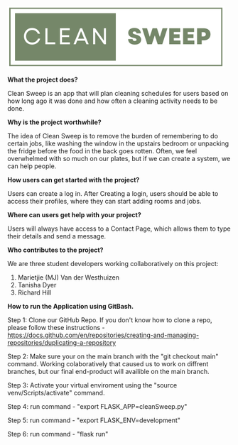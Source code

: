 
![Clean Sweep](static/img/logos/logo.png)

**What the project does?**

Clean Sweep is an app that will plan cleaning schedules for users based on how long ago it was done and how often a cleaning activity needs to be done. 

**Why is the project worthwhile?**

The idea of Clean Sweep is to remove the burden of remembering to do certain jobs, like washing the window in the upstairs bedroom or unpacking the fridge before the food in the back goes rotten. Often, we feel overwhelmed with so much on our plates, but if we can create a system, we can help people.

**How users can get started with the project?**

Users can create a log in. After Creating a login, users should be able to access their profiles, where they can start adding rooms and jobs.

**Where can users get help with your project?**

Users will always have access to a Contact Page, which allows them to type their details and send a message.

**Who contributes to the project?**

We are three student developers working collaboratively on this project:

1. Marietjie (MJ) Van der Westhuizen
2. Tanisha Dyer
3. Richard Hill

**How to run the Application using GitBash.**

Step 1: Clone our GitHub Repo. If you don't know how to clone a repo, please follow these instructions - https://docs.github.com/en/repositories/creating-and-managing-repositories/duplicating-a-repository

Step 2: Make sure your on the main branch with the "git checkout main" command. Working colaboratively that caused us to work on diffrent branches, but our final end-product will availible on the main branch.

Step 3: Activate your virtual enviroment using the  "source venv/Scripts/activate" command.

Step 4: run command - "export FLASK_APP=cleanSweep.py"

Step 5: run command - "export FLASK_ENV=development"

Step 6: run command - "flask run"
